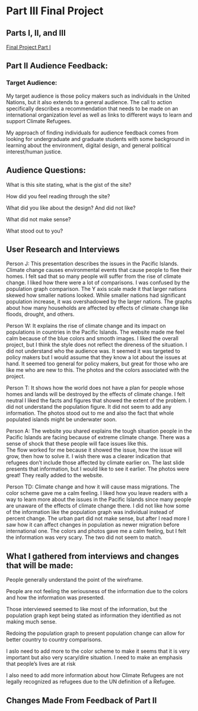 # Part III Final Project
## Parts I, II, and III 

[Final Project Part I](finalproject.md/)

## Part II Audience Feedback:
### Target Audience:
My target audience is those policy makers such as individuals in the United Nations, but it also extends to a general audience. The call to action specifically describes a 
recommendation that needs to be made on an international organization level as well as links to different ways to learn and support Climate Refugees.
 
My approach of finding individuals for audience feedback comes from looking for undergraduate and graduate students with some background in learning about the environment, 
digital design, and general political interest/human justice. 

## Audience Questions:

What is this site stating, what is the gist of the site?

How did you feel reading through the site?

What did you like about the design? And did not like?

What did not make sense?

What stood out to you?
 
## User Research and Interviews

Person J:
This presentation describes the issues in the Pacific Islands. Climate change causes environmental events that cause people to flee their homes. 
I felt sad that so many people will suffer from the rise of climate change.
I liked how there were a lot of comparisons. 
I was confused by the population graph comparison. The Y axis scale made it that larger nations skewed how smaller nations looked. While smaller nations had significant population increase, it was overshadowed by the larger nations.
The graphs about how many households are affected by effects of climate change like floods, drought, and others.

Person W:
It explains the rise of climate change and its impact on populations in countries in the Pacific Islands. 
The website made me feel calm because of the blue colors and smooth images.
I liked the overall project, but I think the style does not reflect the direness of the situation. 
I did not understand who the audience was. It seemed it was targeted to policy makers but I would assume that they know a lot about the issues at hand. It seemed too general for policy makers, but great for those who are like me who are new to this.
The photos and the colors associated with the project.

Person T:
It shows how the world does not have a plan for people whose homes and lands will be destroyed by the effects of climate change.
I felt neutral
I liked the facts and figures that showed the extent of the problem.
 I did not understand the population figure. It did not seem to add any information.
The photos stood out to me and also the fact that whole populated islands might be underwater soon.

Person A:
The website you shared explains the tough situation people in the Pacific Islands are facing because of extreme climate change. 
There was a sense of shock that these people will face issues like this.  
The flow worked for me because it showed the issue, how the issue will grow, then how to solve it.
I wish there was a clearer indication that refugees don’t include those affected by climate earlier on. The last slide presents that information, but I would like to see it earlier.
The photos were great! They really added to the website.

Person TD:
Climate change and how it will cause mass migrations.
The color scheme gave me a calm feeling.
I liked how you leave readers with a way to learn more about the issues in the Pacific Islands since many people are unaware of the effects of climate change there. 
I did not like how some of the information like the population graph was individual instead of percent change. 
The urban part did not make sense, but after I read more I saw how it can affect changes in population as newer migration before international one.
The colors and photos gave me a calm feeling, but I felt the information was very scary. The two did not seem to match.


## What I gathered from interviews and changes that will be made:

People generally understand the point of the wireframe. 

People are not feeling the seriousness of the information due to the colors and how the information was presented. 

Those interviewed seemed to like most of the information, but the population graph kept being stated as information they identified as not making much sense.

Redoing the population graph to present population change can allow for better country to country comparisons.

I aslo need to add more to the color scheme to make it seems that it is very important but also very scary/dire situation. I need to make an emphasis that people’s lives are at risk

I also need to add more information about how Climate Refugees are not legally recognized as refugees due to the UN definition of a Refugee.

## Changes Made From Feedback of Part II

